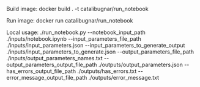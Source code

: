 Build image:
docker build . -t catalibugnar/run_notebook

Run image:
docker run catalibugnar/run_notebook

Local usage:
./run_notebook.py --notebook_input_path ./inputs/notebook.ipynb --input_parameters_file_path ./inputs/input_parameters.json --input_parameters_to_generate_output ./inputs/input_parameters_to_generate.json --output_parameters_file_path ./inputs/output_parameters_names.txt --output_parameters_output_file_path ./outputs/output_parameters.json --has_errors_output_file_path ./outputs/has_errors.txt --error_message_output_file_path ./outputs/error_message.txt
